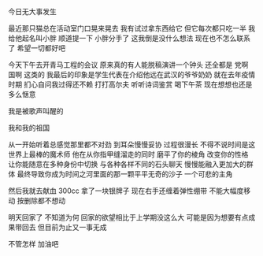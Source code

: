  今日无大事发生 

最近那只猫总在活动室门口晃来晃去 我有试过拿东西给它 但它每次都只吃一半 我给他起名叫小胖 顺道提一下 小胖分手了 这我倒是没什么想法 现在也不怎么联系了 希望一切都好吧

今天下午去开青马工程的会议 原来真的有人能脱稿演讲一个钟头 还全都是 党啊 国啊 这类的 我最后的印象是学生代表在介绍他远在武汉的爷爷奶奶 就在去年疫情时期 扪心自问我过得还不赖 打打高尔夫 听听诗词鉴赏 喝下午茶 现在想想也还是多么惬意 

我是被歌声叫醒的 

我和我的祖国 

从一开始听着总感觉那里都不对劲 到耳朵慢慢妥协 过程很漫长 不得不说时间是这世界上最棒的魔术师 他在从你指甲缝溜走的同时 磨平了你的棱角 改变你的性格 让你能随意在多种身份中切换 与各种各样不同的石头聊天 慢慢能融入更加大的群体 最终导致你成为时间之河里面的那一颗平平无奇的沙子 一个可悲的主角

然后我就去献血 300cc 拿了一块银牌子 现在右手还缠着弹性绷带 不能大幅度移动 按删除都不想动 

明天回家了 不知道为何 回家的欲望相比于上学期没这么大 可能是因为想要有点成果带回去 但目前为止又一事无成 

不管怎样 加油吧

